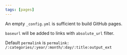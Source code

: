 ```yaml
---
tags: [pages]
---
```

An empty `_config.yml` is sufficient to build GitHub pages.

`baseurl` will be added to links with `absolute_url` filter.

Default `permalink` is `permalink: /:categories/:year/:month/:day/:title:output_ext`
